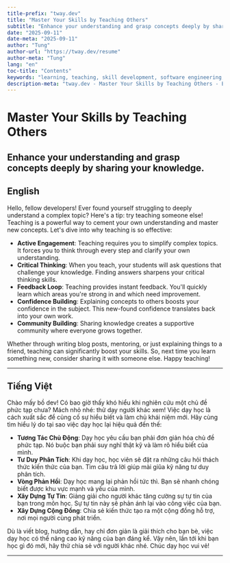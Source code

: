 ```yaml
---
title-prefix: "tway.dev"
title: "Master Your Skills by Teaching Others"
subtitle: "Enhance your understanding and grasp concepts deeply by sharing your knowledge."
date: "2025-09-11"
date-meta: "2025-09-11"
author: "Tung"
author-url: "https://tway.dev/resume"
author-meta: "Tung"
lang: "en"
toc-title: "Contents"
keywords: "learning, teaching, skill development, software engineering, knowledge sharing"
description-meta: "tway.dev - Master Your Skills by Teaching Others - Enhance your understanding and grasp concepts deeply by sharing your knowledge."
---
```


# Master Your Skills by Teaching Others
## Enhance your understanding and grasp concepts deeply by sharing your knowledge.

## English
Hello, fellow developers! Ever found yourself struggling to deeply understand a complex topic? Here's a tip: try teaching someone else! Teaching is a powerful way to cement your own understanding and master new concepts. Let's dive into why teaching is so effective:

- **Active Engagement**: Teaching requires you to simplify complex topics. It forces you to think through every step and clarify your own understanding.
- **Critical Thinking**: When you teach, your students will ask questions that challenge your knowledge. Finding answers sharpens your critical thinking skills.
- **Feedback Loop**: Teaching provides instant feedback. You'll quickly learn which areas you're strong in and which need improvement.
- **Confidence Building**: Explaining concepts to others boosts your confidence in the subject. This new-found confidence translates back into your own work.
- **Community Building**: Sharing knowledge creates a supportive community where everyone grows together.

Whether through writing blog posts, mentoring, or just explaining things to a friend, teaching can significantly boost your skills. So, next time you learn something new, consider sharing it with someone else. Happy teaching!

---

## Tiếng Việt
Chào mấy bồ dev! Có bao giờ thấy khó hiểu khi nghiên cứu một chủ đề phức tạp chưa? Mách nhỏ nhé: thử dạy người khác xem! Việc dạy học là cách xuất sắc để củng cố sự hiểu biết và làm chủ khái niệm mới. Hãy cùng tìm hiểu lý do tại sao việc dạy học lại hiệu quả đến thế:

- **Tương Tác Chủ Động**: Dạy học yêu cầu bạn phải đơn giản hóa chủ đề phức tạp. Nó buộc bạn phải suy nghĩ thật kỹ và làm rõ hiểu biết của mình.
- **Tư Duy Phân Tích**: Khi dạy học, học viên sẽ đặt ra những câu hỏi thách thức kiến thức của bạn. Tìm câu trả lời giúp mài giũa kỹ năng tư duy phân tích.
- **Vòng Phản Hồi**: Dạy học mang lại phản hồi tức thì. Bạn sẽ nhanh chóng biết được khu vực mạnh và yếu của mình.
- **Xây Dựng Tự Tin**: Giảng giải cho người khác tăng cường sự tự tin của bạn trong môn học. Sự tự tin này sẽ phản ánh lại vào công việc của bạn.
- **Xây Dựng Cộng Đồng**: Chia sẻ kiến thức tạo ra một cộng đồng hỗ trợ, nơi mọi người cùng phát triển.

Dù là viết blog, hướng dẫn, hay chỉ đơn giản là giải thích cho bạn bè, việc dạy học có thể nâng cao kỹ năng của bạn đáng kể. Vậy nên, lần tới khi bạn học gì đó mới, hãy thử chia sẻ với người khác nhé. Chúc dạy học vui vẻ!

---
